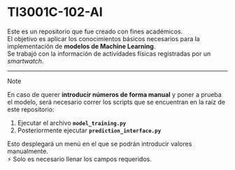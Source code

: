 # TI3001C-102-AI

Este es un repositorio que fue creado con fines académicos.  
El objetivo es aplicar los conocimientos básicos necesarios para la implementación de **modelos de Machine Learning**.  
Se trabajó con la información de actividades físicas registradas por un *smartwatch*.

---

> [!NOTE]  
> En caso de querer **introducir números de forma manual** y poner a prueba el modelo, será necesario correr los scripts que se encuentran en la raíz de este repositorio:  
> 1. Ejecutar el archivo **`model_training.py`**  
> 2. Posteriormente ejecutar **`prediction_interface.py`**  
>
> Esto desplegará un menú en el que se podrán introducir valores manualmente.  
> ⚡ Solo es necesario llenar los campos requeridos.
